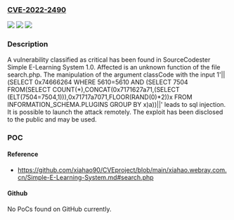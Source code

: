 ### [CVE-2022-2490](https://cve.mitre.org/cgi-bin/cvename.cgi?name=CVE-2022-2490)
![](https://img.shields.io/static/v1?label=Product&message=Simple%20E-Learning%20System&color=blue)
![](https://img.shields.io/static/v1?label=Version&message=n%2Fa&color=blue)
![](https://img.shields.io/static/v1?label=Vulnerability&message=CWE-89%20SQL%20Injection&color=brighgreen)

### Description

A vulnerability classified as critical has been found in SourceCodester Simple E-Learning System 1.0. Affected is an unknown function of the file search.php. The manipulation of the argument classCode with the input 1'||(SELECT 0x74666264 WHERE 5610=5610 AND (SELECT 7504 FROM(SELECT COUNT(*),CONCAT(0x7171627a71,(SELECT (ELT(7504=7504,1))),0x71717a7071,FLOOR(RAND(0)*2))x FROM INFORMATION_SCHEMA.PLUGINS GROUP BY x)a))||' leads to sql injection. It is possible to launch the attack remotely. The exploit has been disclosed to the public and may be used.

### POC

#### Reference
- https://github.com/xiahao90/CVEproject/blob/main/xiahao.webray.com.cn/Simple-E-Learning-System.md#search.php

#### Github
No PoCs found on GitHub currently.

